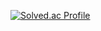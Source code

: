 [![Solved.ac Profile](http://mazassumnida.wtf/api/generate_badge?boj=sangil6372)](https://solved.ac/sangil6372)
